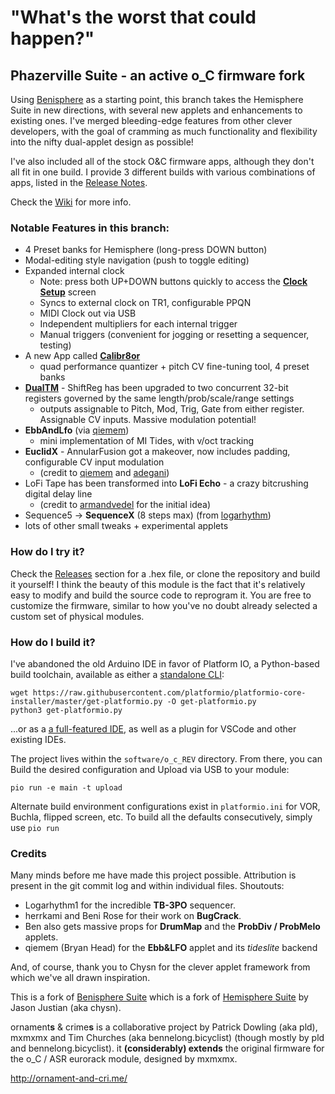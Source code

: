 "What's the worst that could happen?"
===

## Phazerville Suite - an active o_C firmware fork

Using [Benisphere](https://github.com/benirose/O_C-BenisphereSuite) as a starting point, this branch takes the Hemisphere Suite in new directions, with several new applets and enhancements to existing ones. I've merged bleeding-edge features from other clever developers, with the goal of cramming as much functionality and flexibility into the nifty dual-applet design as possible!

I've also included all of the stock O&C firmware apps, although they don't all fit in one build. I provide 3 different builds with various combinations of apps, listed in the [Release Notes](https://github.com/djphazer/O_C-BenisphereSuite/releases).

Check the [Wiki](https://github.com/djphazer/O_C-BenisphereSuite/wiki) for more info.

### Notable Features in this branch:

* 4 Preset banks for Hemisphere (long-press DOWN button)
* Modal-editing style navigation (push to toggle editing)
* Expanded internal clock
  - Note: press both UP+DOWN buttons quickly to access the [**Clock Setup**](https://github.com/djphazer/O_C-BenisphereSuite/wiki/Clock-Setup) screen
  - Syncs to external clock on TR1, configurable PPQN
  - MIDI Clock out via USB
  - Independent multipliers for each internal trigger
  - Manual triggers (convenient for jogging or resetting a sequencer, testing)
* A new App called [**Calibr8or**](https://github.com/djphazer/O_C-BenisphereSuite/wiki/Calibr8or)
  - quad performance quantizer + pitch CV fine-tuning tool, 4 preset banks
* **[DualTM](https://github.com/djphazer/O_C-BenisphereSuite/wiki/DualTM)** - ShiftReg has been upgraded to two concurrent 32-bit registers governed by the same length/prob/scale/range settings
  - outputs assignable to Pitch, Mod, Trig, Gate from either register. Assignable CV inputs. Massive modulation potential!
* **EbbAndLfo** (via [qiemem](https://github.com/qiemem/O_C-HemisphereSuite/tree/trig-and-tides))
  - mini implementation of MI Tides, with v/oct tracking
* **EuclidX** - AnnularFusion got a makeover, now includes padding, configurable CV input modulation
  - (credit to [qiemem](https://github.com/qiemem/O_C-HemisphereSuite/tree/expanded-clock-div) and [adegani](https://github.com/adegani/O_C-HemisphereSuite))
* LoFi Tape has been transformed into **LoFi Echo** - a crazy bitcrushing digital delay line
  - (credit to [armandvedel](https://github.com/armandvedel/O_C-HemisphereSuite_log) for the initial idea)
* Sequence5 -> **SequenceX** (8 steps max) (from [logarhythm](https://github.com/Logarhythm1/O_C-HemisphereSuite))
* lots of other small tweaks + experimental applets

### How do I try it?

Check the [Releases](https://github.com/djphazer/O_C-BenisphereSuite/releases) section for a .hex file, or clone the repository and build it yourself! I think the beauty of this module is the fact that it's relatively easy to modify and build the source code to reprogram it. You are free to customize the firmware, similar to how you've no doubt already selected a custom set of physical modules.

### How do I build it?

I've abandoned the old Arduino IDE in favor of Platform IO, a Python-based build toolchain, available as either a [standalone CLI](https://docs.platformio.org/en/latest/core/installation/methods/installer-script.html):
```
wget https://raw.githubusercontent.com/platformio/platformio-core-installer/master/get-platformio.py -O get-platformio.py
python3 get-platformio.py
```
...or as a [a full-featured IDE](https://platformio.org/install/ide), as well as a plugin for VSCode and other existing IDEs.

The project lives within the `software/o_c_REV` directory. From there, you can Build the desired configuration and Upload via USB to your module:
```
pio run -e main -t upload
```
Alternate build environment configurations exist in `platformio.ini` for VOR, Buchla, flipped screen, etc. To build all the defaults consecutively, simply use `pio run`

### Credits

Many minds before me have made this project possible. Attribution is present in the git commit log and within individual files.
Shoutouts:
* Logarhythm1 for the incredible **TB-3PO** sequencer.
* herrkami and Beni Rose for their work on **BugCrack**.
* Ben also gets massive props for **DrumMap** and the **ProbDiv / ProbMelo** applets.
* qiemem (Bryan Head) for the **Ebb&LFO** applet and its _tideslite_ backend

And, of course, thank you to Chysn for the clever applet framework from which we've all drawn inspiration.

This is a fork of [Benisphere Suite](https://github.com/benirose/O_C-BenisphereSuite) which is a fork of [Hemisphere Suite](https://github.com/Chysn/O_C-HemisphereSuite) by Jason Justian (aka chysn).

ornament**s** & crime**s** is a collaborative project by Patrick Dowling (aka pld), mxmxmx and Tim Churches (aka bennelong.bicyclist) (though mostly by pld and bennelong.bicyclist). it **(considerably) extends** the original firmware for the o_C / ASR eurorack module, designed by mxmxmx.

http://ornament-and-cri.me/

